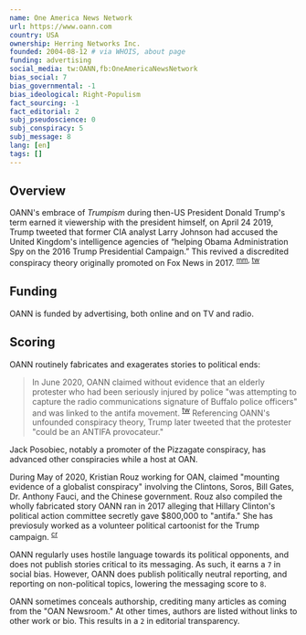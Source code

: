 ```yaml
---
name: One America News Network
url: https://www.oann.com
country: USA
ownership: Herring Networks Inc.
founded: 2004-08-12 # via WHOIS, about page
funding: advertising
social_media: tw:OANN,fb:OneAmericaNewsNetwork
bias_social: 7
bias_governmental: -1
bias_ideological: Right-Populism
fact_sourcing: -1
fact_editorial: 2
subj_pseudoscience: 0
subj_conspiracy: 5
subj_message: 8
lang: [en]
tags: []
---
```


## Overview
OANN's embrace of _Trumpism_ during then-US President Donald Trump's term earned it viewership with the president himself, on April 24 2019, Trump tweeted that former CIA analyst Larry Johnson had accused the United Kingdom's intelligence agencies of “helping Obama Administration Spy on the 2016 Trump Presidential Campaign.” This revived a discredited conspiracy theory originally promoted on Fox News in 2017. <sup>[mm](https://www.mediamatters.org/donald-trump/citing-far-right-outlet-oann-trump-revives-conspiracy-theory-caused-international), [tw](https://twitter.com/realDonaldTrump/status/1121006942502182913?ref_src=twsrc%5Etfw)</sup>

## Funding
OANN is funded by advertising, both online and on TV and radio.

## Scoring
OANN routinely fabricates and exagerates stories to political ends:
> In June 2020, OANN claimed without evidence that an elderly protester who had been seriously injured by police "was attempting to capture the radio communications signature of Buffalo police officers" and was linked to the antifa movement. <sup>[tw](https://twitter.com/MattGertz/status/1270335685514403840)</sup> Referencing OANN's unfounded conspiracy theory, Trump later tweeted that the protester "could be an ANTIFA provocateur."

Jack Posobiec, notably a promoter of the Pizzagate conspiracy, has advanced other conspiracies while a host at OAN.

During May of 2020, Kristian Rouz working for OAN, claimed "mounting evidence of a globalist conspiracy" involving the Clintons, Soros, Bill Gates, Dr. Anthony Fauci, and the Chinese government. Rouz also compiled the wholly fabricated story OANN ran in 2017 alleging that Hillary Clinton's political action committee secretly gave $800,000 to "antifa." She has previosuly worked as a volunteer political cartoonist for the Trump campaign. <sup>[cr](https://www.chanelrion.com/homepage)</sup>

OANN regularly uses hostile language towards its political opponents, and does not publish stories critical to its messaging. As such, it earns a `7` in social bias. However, OANN does publish politically neutral reporting, and reporting on non-political topics, lowering the messaging score to `8`.

OANN sometimes conceals authorship, crediting many articles as coming from the "OAN Newsroom." At other times, authors are listed without links to other work or bio. This results in a `2` in editorial transparency.
